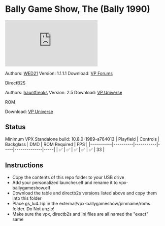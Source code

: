 # Bally Game Show, The (Bally 1990)

![Table Preview](https://www.vpforums.org/index.php?s=3de704e3c35f0e5ebfa93740284ec896&app=downloads&module=display&section=screenshot&record=112983&id=17768&full=1)

Authors: [WED21](https://www.vpforums.org/index.php?s=3de704e3c35f0e5ebfa93740284ec896&showuser=89286)
Version: 1.1.1.1
Download: [VP Forums](https://www.vpforums.org/index.php?app=downloads&showfile=17768)

DirectB2S

Authors: [hauntfreaks](https://vpuniverse.com/profile/5216-hauntfreaks/)
Version: 2.5
Download: [VP Universe](https://vpuniverse.com/files/file/10916-the-bally-game-show-bally-1990-b2s-full-dmd/)

ROM

Download: [VP Universe](https://vpuniverse.com/files/file/574-game-show-lu-4-europe/)

## Status 

Minimum VPX Standalone build: 10.8.0-1989-a764013
| Playfield | Controls | Backglass | DMD | ROM Required | FPS | 
|-----------|----------|-----------|-----|--------------|-----|
| :white_check_mark: | :white_check_mark: | :white_check_mark: | :white_check_mark: | :white_check_mark: | 33 |

## Instructions

- Copy the contents of this repo folder to your USB drive
- Add your personalized launcher.elf and rename it to vpx-ballygameshow.elf
- Download the table and directb2s versions listed above and copy them into this folder
- Place gs_lu4.zip in the external/vpx-ballygameshow/pinmame/roms folder. Do Not unzip!
- Make sure the vpx, directb2s and ini files are all named the "exact" same
